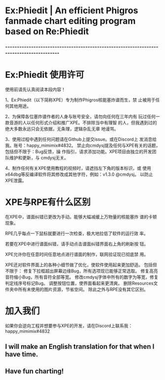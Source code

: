 # Ex:Phiedit  |  An efficient Phigros fanmade chart editing program based on Re:Phiedit

### ----------------------------------------------------------------------------------------
# Ex:Phiedit 使用许可
使用前请先认真阅读本段内容！

1、Ex:Phiedit（以下简称XPE）专为制作Phigros核能塞炸谱而生，禁
止被用于任何其他用途。

2、为保障各位塞炸谱作者的人身与账号安全，请勿向任何在三年内有
玩过任何一款音游的人以任何形式介绍和推广XPE。不排除当中有理智
的人，但我遇到过的绝大多数永远只会无依据，无条理，逻辑杂乱无章
地谩骂。

3、使用过程中遇到任何问题请在Github上提交issue。或在Discord上
发消息给我。账号：happy_mimimix#4832。
禁止向cmdysj提及任何与XPE有关的话题，包括但不限于：Bug反馈，操
作指引，请求添加功能。XPE项目由独立的开发团队维护和更新，与
cmdysj无关。

4、制作任何有关XPE使用教程的视频时，请遮挡左下角的版本标识，或
使用x64dbg等反编译软件将其修改成其他字符，例如：v1.3.0 @cmdysj。
以防止XPE泄露。

# XPE与RPE有什么区别
在XPE中，谱面纠错已更改为手动。能够大幅减缓上万物量的核能塞炸
谱的卡顿现象。

RPE几乎每点一下鼠标就要进行一次检查，极大地拉低了软件的运行效
率。

若要在XPE中进行谱面纠错，请手动点击谱面纠错界面右上角的刷新按
钮。

XPE允许你在任意时间任意地点进行谱面的制作，联网验证现已彻底禁
用。

XPE还对软件界面上的各种小细节做了优化，使软件使用起来更加舒适。
包括但不限于：
修复下拉框超出屏幕边缘Bug，所有选项现已能够正常选取。
修复高亮音符缩小Bug，所有音符全部等宽。
修改cmdysj字体中所有的数字为等宽，修复判定线序号标记Bug。
调整按钮位置，使界面看起来更清爽。
删除Resources文件夹中所有未使用的图片资源，节省空间。
除此之外与RPE没有其它区别。

# 加入我们
如果你会逆向工程并想要参与XPE的开发，请在Discord上联系我：
happy_mimimix#4832

## I will make an English translation for that when I have time. 
## Have fun charting! 
